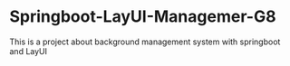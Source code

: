 # Springboot-LayUI-Managemer-G8
This is a project about background management system with springboot and LayUI
